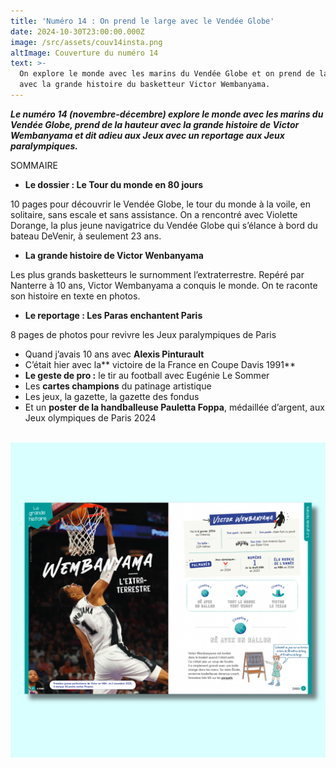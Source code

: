 ```yaml
---
title: 'Numéro 14 : On prend le large avec le Vendée Globe'
date: 2024-10-30T23:00:00.000Z
image: /src/assets/couv14insta.png
altImage: Couverture du numéro 14
text: >-
  On explore le monde avec les marins du Vendée Globe et on prend de la hauteur
  avec la grande histoire du basketteur Victor Wembanyama.
---
```


***Le numéro 14 (novembre-décembre) explore le monde avec les marins du Vendée Globe, prend de la hauteur avec la grande histoire de Victor Wembanyama et dit adieu aux Jeux avec un reportage aux Jeux paralympiques.***

SOMMAIRE

* **Le dossier : Le Tour du monde en 80 jours**

10 pages pour découvrir le Vendée Globe, le tour du monde à la voile, en solitaire, sans escale et sans assistance. On a rencontré avec Violette Dorange, la plus jeune navigatrice du Vendée Globe qui s’élance à bord du bateau DeVenir, à seulement 23 ans.

* **La grande histoire de Victor Wenbanyama**

Les plus grands basketteurs le surnomment l’extraterrestre. Repéré par Nanterre à 10 ans, Victor Wembanyama a conquis le monde. On te raconte son histoire en texte en photos.

* **Le reportage : Les Paras enchantent Paris**

8 pages de photos pour revivre les Jeux paralympiques de Paris

* Quand j’avais 10 ans avec **Alexis Pinturault**
* C’était hier avec la\*\* victoire de la France en Coupe Davis 1991\*\*
* **Le geste de pro :** le tir au football avec Eugénie Le Sommer
* Les **cartes champions** du patinage artistique
* Les jeux, la gazette, la gazette des fondus
* Et un **poster de la handballeuse Pauletta Foppa**, médaillée d’argent, aux Jeux olympiques de Paris 2024

 ![](/src/assets/wemby.png)
